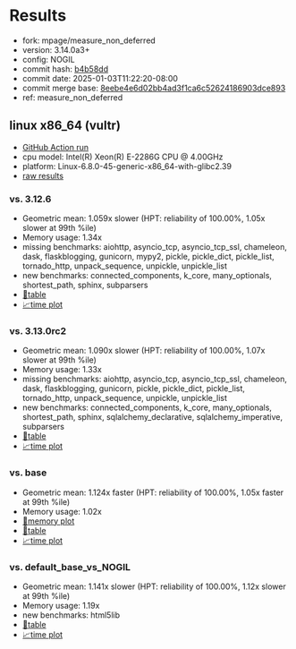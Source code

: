 # Results

- fork: mpage/measure_non_deferred
- version: 3.14.0a3+
- config: NOGIL
- commit hash: [b4b58dd](https://github.com/mpage/cpython/commit/b4b58dd)
- commit date: 2025-01-03T11:22:20-08:00
- commit merge base: [8eebe4e6d02bb4ad3f1ca6c52624186903dce893](https://github.com/python/cpython/commit/8eebe4e6d02bb4ad3f1ca6c52624186903dce893)
- ref: measure_non_deferred

## linux x86_64 (vultr)

- [GitHub Action run](https://github.com/facebookexperimental/free-threading-benchmarking/actions/runs/12602871662)
- cpu model: Intel(R) Xeon(R) E-2286G CPU @ 4.00GHz
- platform: Linux-6.8.0-45-generic-x86_64-with-glibc2.39
- [raw results](bm-20250103-vultr-x86_64-mpage-measure_non_deferred-3.14.0a3%2B-b4b58dd.json)

### vs. 3.12.6

- Geometric mean: 1.059x slower (HPT: reliability of 100.00%, 1.05x slower at 99th %ile)
- Memory usage: 1.34x
- missing benchmarks: aiohttp, asyncio_tcp, asyncio_tcp_ssl, chameleon, dask, flaskblogging, gunicorn, mypy2, pickle, pickle_dict, pickle_list, tornado_http, unpack_sequence, unpickle, unpickle_list
- new benchmarks: connected_components, k_core, many_optionals, shortest_path, sphinx, subparsers
- [📄table](bm-20250103-vultr-x86_64-mpage-measure_non_deferred-3.14.0a3%2B-b4b58dd-vs-3.12.6.md)
- [📈time plot](bm-20250103-vultr-x86_64-mpage-measure_non_deferred-3.14.0a3%2B-b4b58dd-vs-3.12.6.svg)

### vs. 3.13.0rc2

- Geometric mean: 1.090x slower (HPT: reliability of 100.00%, 1.07x slower at 99th %ile)
- Memory usage: 1.33x
- missing benchmarks: aiohttp, asyncio_tcp, asyncio_tcp_ssl, chameleon, dask, flaskblogging, gunicorn, pickle, pickle_dict, pickle_list, tornado_http, unpack_sequence, unpickle, unpickle_list
- new benchmarks: connected_components, k_core, many_optionals, shortest_path, sphinx, sqlalchemy_declarative, sqlalchemy_imperative, subparsers
- [📄table](bm-20250103-vultr-x86_64-mpage-measure_non_deferred-3.14.0a3%2B-b4b58dd-vs-3.13.0rc2.md)
- [📈time plot](bm-20250103-vultr-x86_64-mpage-measure_non_deferred-3.14.0a3%2B-b4b58dd-vs-3.13.0rc2.svg)

### vs. base

- Geometric mean: 1.124x faster (HPT: reliability of 100.00%, 1.05x faster at 99th %ile)
- Memory usage: 1.02x
- [🧠memory plot](bm-20250103-vultr-x86_64-mpage-measure_non_deferred-3.14.0a3%2B-b4b58dd-vs-base-mem.svg)
- [📄table](bm-20250103-vultr-x86_64-mpage-measure_non_deferred-3.14.0a3%2B-b4b58dd-vs-base.md)
- [📈time plot](bm-20250103-vultr-x86_64-mpage-measure_non_deferred-3.14.0a3%2B-b4b58dd-vs-base.svg)

### vs. default_base_vs_NOGIL

- Geometric mean: 1.141x slower (HPT: reliability of 100.00%, 1.12x slower at 99th %ile)
- Memory usage: 1.19x
- new benchmarks: html5lib
- [📄table](bm-20250103-vultr-x86_64-mpage-measure_non_deferred-3.14.0a3%2B-b4b58dd-vs-default_base_vs_NOGIL.md)
- [📈time plot](bm-20250103-vultr-x86_64-mpage-measure_non_deferred-3.14.0a3%2B-b4b58dd-vs-default_base_vs_NOGIL.svg)

